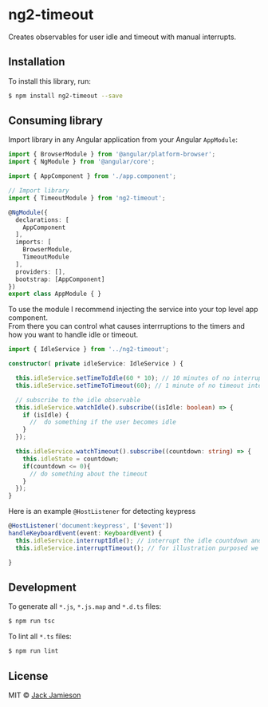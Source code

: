 # ng2-timeout
Creates observables for user idle and timeout with manual interrupts.

## Installation

To install this library, run:

```bash
$ npm install ng2-timeout --save
```

## Consuming library

Import library in any Angular application from your Angular `AppModule`:

```typescript
import { BrowserModule } from '@angular/platform-browser';
import { NgModule } from '@angular/core';

import { AppComponent } from './app.component';

// Import library
import { TimeoutModule } from 'ng2-timeout';

@NgModule({
  declarations: [
    AppComponent
  ],
  imports: [
    BrowserModule,
    TimeoutModule
  ],
  providers: [],
  bootstrap: [AppComponent]
})
export class AppModule { }
```

To use the module I recommend injecting the service into your top level app component.  
From there you can control what causes interrruptions to the timers and how you want to handle idle or timeout.

```typescript
import { IdleService } from '../ng2-timeout';

constructor( private idleService: IdleService ) {

  this.idleService.setTimeToIdle(60 * 10); // 10 minutes of no interrupts will set the user to idle
  this.idleService.setTimeToTimeout(60); // 1 minute of no timeout interrupts will set the user as timed out

  // subscribe to the idle observable
  this.idleService.watchIdle().subscribe((isIdle: boolean) => {
    if (isIdle) {
      //  do something if the user becomes idle
    }
  });

  this.idleService.watchTimeout().subscribe((countdown: string) => {
    this.idleState = countdown;
    if(countdown <= 0){
      // do something about the timeout
    }
  });
}
```

Here is an example `@HostListener` for detecting keypress

```typescript
@HostListener('document:keypress', ['$event'])
handleKeyboardEvent(event: KeyboardEvent) {
  this.idleService.interruptIdle(); // interrupt the idle countdown and reset the timer if a key was pressed
  this.idleService.interruptTimeout(); // for illustration purposed we can also reset the timeout when a key is pressed

}
```



## Development

To generate all `*.js`, `*.js.map` and `*.d.ts` files:

```bash
$ npm run tsc
```

To lint all `*.ts` files:

```bash
$ npm run lint
```

## License

MIT © [Jack Jamieson](mailto:jack.jamieson@doh.nj.gov)
